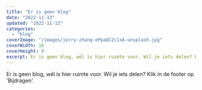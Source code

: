 ```yaml
---
title: "Er is geen blog"
date: "2022-11-13"
updated: "2022-11-13"
categories: 
  - "blog"
coverImage: "/images/jerry-zhang-ePpaQC2c1xA-unsplash.jpg"
coverWidth: 16
coverHeight: 9
excerpt: Er is geen blog, wél is hier ruimte voor. Wil je iets delen? Klik in de footer op 'Bijdragen'.
---
```


Er is geen blog, wél is hier ruimte voor. Wil je iets delen? Klik in de footer op 'Bijdragen'.